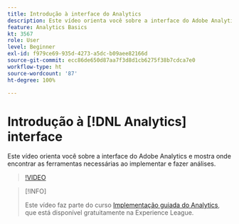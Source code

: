 ```yaml
---
title: Introdução à interface do Analytics
description: Este vídeo orienta você sobre a interface do Adobe Analytics e mostra onde encontrar as ferramentas necessárias ao implementar e fazer análises.
feature: Analytics Basics
kt: 3567
role: User
level: Beginner
exl-id: f979ce69-935d-4273-a5dc-b09aee82166d
source-git-commit: ecc86de650d87aa7f3d8d1cb6275f38b7cdca7e0
workflow-type: ht
source-wordcount: '87'
ht-degree: 100%

---
```


# Introdução à [!DNL Analytics] interface

Este vídeo orienta você sobre a interface do Adobe Analytics e mostra onde encontrar as ferramentas necessárias ao implementar e fazer análises.

>[!VIDEO](https://video.tv.adobe.com/v/28748/?quality=12&learn=on)

>[!INFO]
>
> Este vídeo faz parte do curso [Implementação guiada do Analytics](https://experienceleague.adobe.com/?recommended=Analytics-D-1-2019.1), que está disponível gratuitamente na Experience League.
